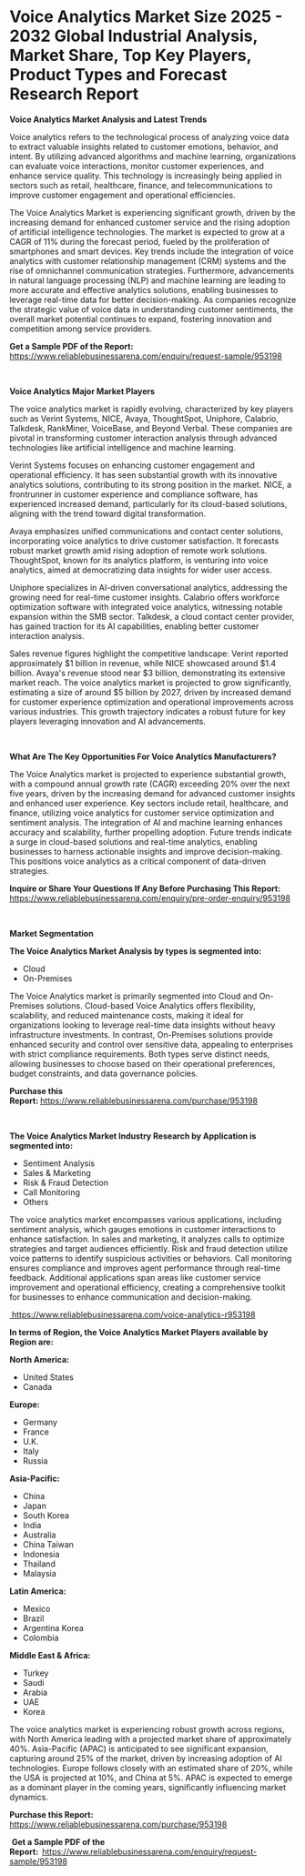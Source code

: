 <p><h1>Voice Analytics Market Size 2025 - 2032 Global Industrial Analysis, Market Share, Top Key Players, Product Types and Forecast Research Report</h1></p><p><strong>Voice Analytics Market Analysis and Latest Trends</strong></p>
<p><p>Voice analytics refers to the technological process of analyzing voice data to extract valuable insights related to customer emotions, behavior, and intent. By utilizing advanced algorithms and machine learning, organizations can evaluate voice interactions, monitor customer experiences, and enhance service quality. This technology is increasingly being applied in sectors such as retail, healthcare, finance, and telecommunications to improve customer engagement and operational efficiencies.</p><p>The Voice Analytics Market is experiencing significant growth, driven by the increasing demand for enhanced customer service and the rising adoption of artificial intelligence technologies. The market is expected to grow at a CAGR of 11% during the forecast period, fueled by the proliferation of smartphones and smart devices. Key trends include the integration of voice analytics with customer relationship management (CRM) systems and the rise of omnichannel communication strategies. Furthermore, advancements in natural language processing (NLP) and machine learning are leading to more accurate and effective analytics solutions, enabling businesses to leverage real-time data for better decision-making. As companies recognize the strategic value of voice data in understanding customer sentiments, the overall market potential continues to expand, fostering innovation and competition among service providers.</p></p>
<p><strong>Get a Sample PDF of the Report:&nbsp;</strong> <a href="https://www.reliablebusinessarena.com/enquiry/request-sample/953198?utm_campaign=3601&utm_medium=2&utm_source=Github&utm_content=ia&utm_term=17042025&utm_id=voice-analytics">https://www.reliablebusinessarena.com/enquiry/request-sample/953198</a></p>
<p>&nbsp;</p>
<p><strong>Voice Analytics Major Market Players</strong></p>
<p><p>The voice analytics market is rapidly evolving, characterized by key players such as Verint Systems, NICE, Avaya, ThoughtSpot, Uniphore, Calabrio, Talkdesk, RankMiner, VoiceBase, and Beyond Verbal. These companies are pivotal in transforming customer interaction analysis through advanced technologies like artificial intelligence and machine learning.</p><p>Verint Systems focuses on enhancing customer engagement and operational efficiency. It has seen substantial growth with its innovative analytics solutions, contributing to its strong position in the market. NICE, a frontrunner in customer experience and compliance software, has experienced increased demand, particularly for its cloud-based solutions, aligning with the trend toward digital transformation.</p><p>Avaya emphasizes unified communications and contact center solutions, incorporating voice analytics to drive customer satisfaction. It forecasts robust market growth amid rising adoption of remote work solutions. ThoughtSpot, known for its analytics platform, is venturing into voice analytics, aimed at democratizing data insights for wider user access.</p><p>Uniphore specializes in AI-driven conversational analytics, addressing the growing need for real-time customer insights. Calabrio offers workforce optimization software with integrated voice analytics, witnessing notable expansion within the SMB sector. Talkdesk, a cloud contact center provider, has gained traction for its AI capabilities, enabling better customer interaction analysis.</p><p>Sales revenue figures highlight the competitive landscape: Verint reported approximately $1 billion in revenue, while NICE showcased around $1.4 billion. Avaya's revenue stood near $3 billion, demonstrating its extensive market reach. The voice analytics market is projected to grow significantly, estimating a size of around $5 billion by 2027, driven by increased demand for customer experience optimization and operational improvements across various industries. This growth trajectory indicates a robust future for key players leveraging innovation and AI advancements.</p></p>
<p>&nbsp;</p>
<p><strong>What Are The Key Opportunities For Voice Analytics Manufacturers?</strong></p>
<p><p>The Voice Analytics market is projected to experience substantial growth, with a compound annual growth rate (CAGR) exceeding 20% over the next five years, driven by the increasing demand for advanced customer insights and enhanced user experience. Key sectors include retail, healthcare, and finance, utilizing voice analytics for customer service optimization and sentiment analysis. The integration of AI and machine learning enhances accuracy and scalability, further propelling adoption. Future trends indicate a surge in cloud-based solutions and real-time analytics, enabling businesses to harness actionable insights and improve decision-making. This positions voice analytics as a critical component of data-driven strategies.</p></p>
<p><strong>Inquire or Share Your Questions If Any Before Purchasing This Report:</strong> <a href="https://www.reliablebusinessarena.com/enquiry/pre-order-enquiry/953198?utm_campaign=3601&utm_medium=2&utm_source=Github&utm_content=ia&utm_term=17042025&utm_id=voice-analytics">https://www.reliablebusinessarena.com/enquiry/pre-order-enquiry/953198</a></p>
<p>&nbsp;</p>
<p><strong>Market Segmentation</strong></p>
<p><strong>The Voice Analytics Market Analysis by types is segmented into:</strong></p>
<p><ul><li>Cloud</li><li>On-Premises</li></ul></p>
<p><p>The Voice Analytics market is primarily segmented into Cloud and On-Premises solutions. Cloud-based Voice Analytics offers flexibility, scalability, and reduced maintenance costs, making it ideal for organizations looking to leverage real-time data insights without heavy infrastructure investments. In contrast, On-Premises solutions provide enhanced security and control over sensitive data, appealing to enterprises with strict compliance requirements. Both types serve distinct needs, allowing businesses to choose based on their operational preferences, budget constraints, and data governance policies.</p></p>
<p><strong>Purchase this Report:&nbsp;</strong><a href="https://www.reliablebusinessarena.com/purchase/953198?utm_campaign=3601&utm_medium=2&utm_source=Github&utm_content=ia&utm_term=17042025&utm_id=voice-analytics">https://www.reliablebusinessarena.com/purchase/953198</a></p>
<p>&nbsp;</p>
<p><strong>The Voice Analytics Market Industry Research by Application is segmented into:</strong></p>
<p><ul><li>Sentiment Analysis</li><li>Sales & Marketing</li><li>Risk & Fraud Detection</li><li>Call Monitoring</li><li>Others</li></ul></p>
<p><p>The voice analytics market encompasses various applications, including sentiment analysis, which gauges emotions in customer interactions to enhance satisfaction. In sales and marketing, it analyzes calls to optimize strategies and target audiences efficiently. Risk and fraud detection utilize voice patterns to identify suspicious activities or behaviors. Call monitoring ensures compliance and improves agent performance through real-time feedback. Additional applications span areas like customer service improvement and operational efficiency, creating a comprehensive toolkit for businesses to enhance communication and decision-making.</p></p>
<p><a href="https://www.reliablebusinessarena.com/voice-analytics-r953198?utm_campaign=3601&utm_medium=2&utm_source=Github&utm_content=ia&utm_term=17042025&utm_id=voice-analytics">&nbsp;https://www.reliablebusinessarena.com/voice-analytics-r953198</a></p>
<p><strong>In terms of Region, the Voice Analytics Market Players available by Region are:</strong></p>
<p>
    <p> <strong> North America: </strong>
        <ul>
            <li>United States</li>
            <li>Canada</li>
        </ul>
        </p> 
    <p> <strong> Europe: </strong>
        <ul>
            <li>Germany</li>
            <li>France</li>
            <li>U.K.</li>
            <li>Italy</li>
            <li>Russia</li>
        </ul>
        </p> 
    <p> <strong> Asia-Pacific: </strong>
        <ul>
            <li>China</li>
            <li>Japan</li>
            <li>South Korea</li>
            <li>India</li>
            <li>Australia</li>
            <li>China Taiwan</li>
            <li>Indonesia</li>
            <li>Thailand</li>
            <li>Malaysia</li>
        </ul>
        </p> 
    <p> <strong> Latin America: </strong>
        <ul>
            <li>Mexico</li>
            <li>Brazil</li>
            <li>Argentina Korea</li>
            <li>Colombia</li>
        </ul>
        </p> 
    <p> <strong> Middle East & Africa: </strong>
        <ul>
            <li>Turkey</li>
            <li>Saudi</li>
            <li>Arabia</li>
            <li>UAE</li>
            <li>Korea</li>
        </ul>
    </p>
    </p>
<p><p>The voice analytics market is experiencing robust growth across regions, with North America leading with a projected market share of approximately 40%. Asia-Pacific (APAC) is anticipated to see significant expansion, capturing around 25% of the market, driven by increasing adoption of AI technologies. Europe follows closely with an estimated share of 20%, while the USA is projected at 10%, and China at 5%. APAC is expected to emerge as a dominant player in the coming years, significantly influencing market dynamics.</p></p>
<p><strong>Purchase this Report: </strong><a href="https://www.reliablebusinessarena.com/purchase/953198?utm_campaign=3601&utm_medium=2&utm_source=Github&utm_content=ia&utm_term=17042025&utm_id=voice-analytics">https://www.reliablebusinessarena.com/purchase/953198</a></p>
<p>&nbsp;<strong>Get a Sample PDF of the Report:&nbsp;&nbsp;</strong><a href="https://www.reliablebusinessarena.com/enquiry/request-sample/953198?utm_campaign=3601&utm_medium=2&utm_source=Github&utm_content=ia&utm_term=17042025&utm_id=voice-analytics">https://www.reliablebusinessarena.com/enquiry/request-sample/953198</a></p>
<p><strong></strong></p>
<p><p></p><p></p><p></p></p>